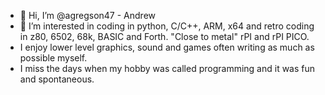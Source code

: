 - 👋 Hi, I’m @agregson47 - Andrew
- 👀 I’m interested in coding in python, C/C++, ARM, x64 and retro coding in z80, 6502, 68k, BASIC and Forth. "Close to metal" rPI and rPI PICO.
- I enjoy lower level graphics, sound and games often writing as much as possible myself.
- I miss the days when my hobby was called programming and it was fun and spontaneous.
